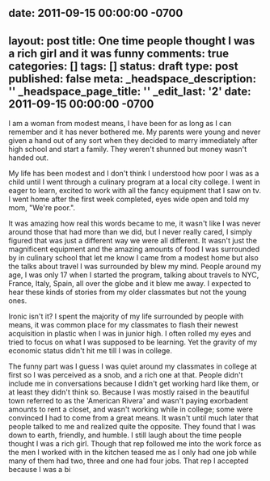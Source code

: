 date: 2011-09-15 00:00:00 -0700
---
layout: post
title: One time people thought I was a rich girl and it was funny
comments: true
categories: []
tags: []
status: draft
type: post
published: false
meta:
  _headspace_description: ''
  _headspace_page_title: ''
  _edit_last: '2'
date: 2011-09-15 00:00:00 -0700
---
I am a woman from modest means, I have been for as long as I can remember and it has never bothered me.  My parents were young and never given a hand out of any sort when they decided to marry immediately after high school and start a family.  They weren't shunned but money wasn't handed out.  

My life has been modest and I don't think I understood how poor I was as a child until I went through a culinary program at a local city college.  I went in eager to learn, excited to work with all the fancy equipment that I saw on tv.  I went home after the first week completed, eyes wide open and told my mom, "We're poor.". 

It was amazing how real this words became to me, it wasn't like I was never around those that had more than we did, but I never really cared, I simply figured that was just a different way we were all different.  It wasn't just the magnificent equipment and the amazing amounts of food I was surrounded by in culinary school that let me know I came from a modest home but also the talks about travel I was surrounded by blew my mind.  People around my age, I was only 17 when I started the program, talking about travels to NYC, France, Italy, Spain, all over the globe and it blew me away.  I expected to hear these kinds of stories from my older classmates but not the young ones.

Ironic isn't it?  I spent the majority of my life surrounded by people with means, it was common place for my classmates to flash their newest acquisition in plastic when I was in junior high.  I often rolled my eyes and tried to focus on what I was supposed to be learning.  Yet the gravity of my economic status didn't hit me till I was in college.

The funny part was I guess I was quiet around my classmates in college at first so I was perceived as a snob, and a rich one at that.  People didn't include me in conversations because I didn't get working hard like them, or at least they didn't think so.  Because I was mostly raised in the beautiful town referred to as the 'American Rivera' and wasn't paying exorbadent amounts to rent a closet, and wasn't working while in college; some were convinced I had to come from a great means.  It wasn't until much later that people talked to me and realized quite the opposite.  They found that I was down to earth, friendly, and humble.  I still laugh about the time people thought I was a rich girl.  Though that rep followed me into the work force as the men I worked with in the kitchen teased me as I only had one job while many of them had two, three and one had four jobs.  That rep I accepted because I was a bi
